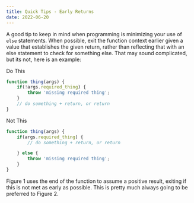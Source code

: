 ```yaml
---
title: Quick Tips - Early Returns
date: 2022-06-20
---
```


A good tip to keep in mind when programming is minimizing your use of `else` statements. When possible, exit the function context earlier given a value that establishes the given return, rather than reflecting that with an else statement to check for something else. That may sound complicated, but its not, here is an example:

Do This
```javascript
function thing(args) {
	if(!args.required_thing) {
		throw 'missing required thing';
	}
	// do something + return, or return
}
```

Not This

```javascript
function thing(args) {
	if(args.required_thing) {
		// do something + return, or return

	} else {
		throw 'missing required thing';
	}
}
```

Figure 1 uses the end of the function to assume a positive result, exiting if this is not met as early as possible. This is pretty much always going to be preferred to Figure 2.
